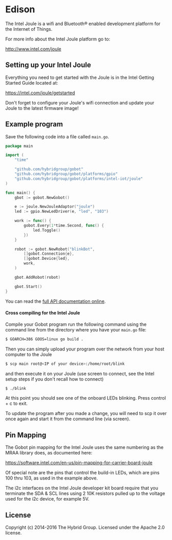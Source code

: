 # Edison

The Intel Joule is a wifi and Bluetooth® enabled development platform for the Internet of Things.

For more info about the Intel Joule platform go to:

http://www.intel.com/joule

## Setting up your Intel Joule

Everything you need to get started with the Joule is in the Intel Getting Started Guide located at:

https://intel.com/joule/getstarted

Don't forget to configure your Joule's wifi connection and update your Joule to the latest firmware image!

## Example program

Save the following code into a file called `main.go`.

```go
package main

import (
	"time"

	"github.com/hybridgroup/gobot"
	"github.com/hybridgroup/gobot/platforms/gpio"
	"github.com/hybridgroup/gobot/platforms/intel-iot/joule"
)

func main() {
	gbot := gobot.NewGobot()

	e := joule.NewJouleAdaptor("joule")
	led := gpio.NewLedDriver(e, "led", "103")

	work := func() {
		gobot.Every(1*time.Second, func() {
			led.Toggle()
		})
	}

	robot := gobot.NewRobot("blinkBot",
		[]gobot.Connection{e},
		[]gobot.Device{led},
		work,
	)

	gbot.AddRobot(robot)

	gbot.Start()
}
```

You can read the [full API documentation online](http://godoc.org/github.com/hybridgroup/gobot).

#### Cross compiling for the Intel Joule

Compile your Gobot program run the following command using the command
line from the directory where you have your `main.go` file:

```bash
$ GOARCH=386 GOOS=linux go build .
```

Then you can simply upload your program over the network from your host computer to the Joule

```bash
$ scp main root@<IP of your device>:/home/root/blink
```

and then execute it on your Joule (use screen to connect, see the Intel
setup steps if you don't recall how to connect)

```bash
$ ./blink
```

At this point you should see one of the onboard LEDs blinking. Press control + c
to exit.

To update the program after you made a change, you will need to scp it
over once again and start it from the command line (via screen).

## Pin Mapping

The Gobot pin mapping for the Intel Joule uses the same numbering as the MRAA library does, as documented here:

https://software.intel.com/en-us/pin-mapping-for-carrier-board-joule

Of special note are the pins that control the build-in LEDs, which are pins 100 thru 103, as used in the example above.

The i2c interfaces on the Intel Joule developer kit board require that you terminate the SDA & SCL lines using 2 10K resistors pulled up to the voltage used for the i2c device, for example 5V.

## License
Copyright (c) 2014-2016 The Hybrid Group. Licensed under the Apache 2.0 license.
